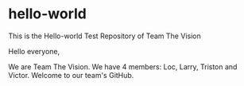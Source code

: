 # hello-world
This is the Hello-world Test Repository of Team The Vision

Hello everyone,

We are Team The Vision. We have 4 members: Loc, Larry, Triston and Victor. Welcome to our team's GitHub.
